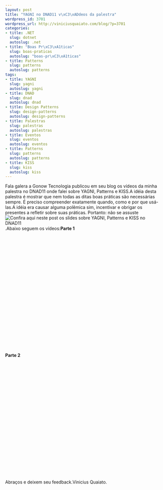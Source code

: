 ```yaml
--- 
layout: post
title: "YAGNI no DNAD11 v\xC3\xADdeos da palestra"
wordpress_id: 3701
wordpress_url: http://viniciusquaiato.com/blog/?p=3701
categories: 
- title: .NET
  slug: dotnet
  autoslug: .net
- title: "Boas Pr\xC3\xA1ticas"
  slug: boas-praticas
  autoslug: "boas-pr\xC3\xA1ticas"
- title: Patterns
  slug: patterns
  autoslug: patterns
tags: 
- title: YAGNI
  slug: yagni
  autoslug: yagni
- title: DNAD
  slug: dnad
  autoslug: dnad
- title: Design Patterns
  slug: design-patterns
  autoslug: design-patterns
- title: Palestras
  slug: palestras
  autoslug: palestras
- title: Eventos
  slug: eventos
  autoslug: eventos
- title: Patterns
  slug: patterns
  autoslug: patterns
- title: KISS
  slug: kiss
  autoslug: kiss
---
```

Fala galera a Gonow Tecnologia publicou em seu blog os vídeos da minha palestra no DNAD11 onde falei sobre YAGNI, Patterns e KISS.A idéia desta palestra é mostrar que nem todas as ditas boas práticas são necessárias sempre. É preciso compreender exatamente quando, como e por que usá-las.A idéia era causar alguma polêmica sim, incentivar e obrigar os presentes a refletir sobre suas práticas. Portanto: não se assuste![Confira aqui neste post os slides sobre YAGNI, Patterns e KISS no DNAD11](http://viniciusquaiato.com/blog/slides-palestra-yagni-kiss-e-over-patternization-no-dnad11/).Abaixo seguem os vídeos:**Parte 1**<object width="640" height="390"><param name="movie" value="http://www.youtube.com/v/EhNQ2QEcD2k?version=3&amp;
    hl=en_US&amp;
    rel=0" /><param name="allowFullScreen" value="true" /><param name="allowscriptaccess" value="always" /><embed src="http://www.youtube.com/v/EhNQ2QEcD2k?version=3&amp;
    hl=en_US&amp;
    rel=0" type="application/x-shockwave-flash" width="640" height="390" allowscriptaccess="always" allowfullscreen="true"></embed></object>**Parte 2**<object width="640" height="390"><param name="movie" value="http://www.youtube.com/v/8SLWfq18AFE?version=3&amp;
    hl=en_US&amp;
    rel=0" /><param name="allowFullScreen" value="true" /><param name="allowscriptaccess" value="always" /><embed src="http://www.youtube.com/v/8SLWfq18AFE?version=3&amp;
    hl=en_US&amp;
    rel=0" type="application/x-shockwave-flash" width="640" height="390" allowscriptaccess="always" allowfullscreen="true"></embed></object>Abraços e deixem seu feedback.Vinicius Quaiato.

